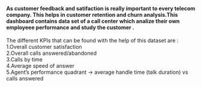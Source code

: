 #### As customer feedback and satifaction is really important to every telecom company. This helps in customer retention and churn analysis.This dashboard contains data set of a call center which analize their own employeee performance and study the customer .

The different  KPIs that can be found with the help of this dataset are :<br>
1.Overall customer satisfaction<br>
2.Overall calls answered/abandoned<br>
3.Calls by time<br>
4.Average speed of answer<br>
5.Agent’s performance quadrant -> average handle time (talk duration) vs calls answered

